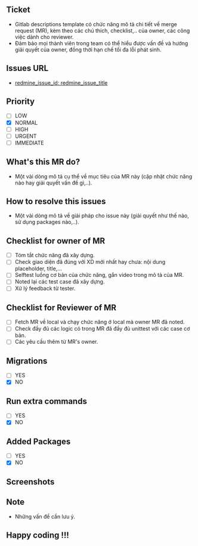 ## Ticket
* Gitlab descriptions template có chức năng mô tả chi tiết về merge request (MR), kèm theo các chú thích, checklist,.. của owner, các công việc dành cho reviewer.
* Đảm bảo mọi thành viên trong team có thể hiểu được vấn đề và hướng giải quyết của owner, đồng thời hạn chế tối đa lỗi phát sinh.

## Issues URL
- [redmine_issue_id: redmine_issue_title](issue_url)
  
## Priority
- [ ] LOW
- [x] NORMAL
- [ ] HIGH
- [ ] URGENT
- [ ] IMMEDIATE

## What's this MR do?
* Một vài dòng mô tả cụ thể về mục tiêu của MR này (cập nhật chức năng nào hay giải quyết vấn đề gì,..).

## How to resolve this issues
* Một vài dòng mô tả về giải pháp cho issue này (giải quyết như thế nào, sử dụng packages nào,..).

## Checklist for owner of MR
- [ ] Tóm tắt chức năng đã xây dựng.
- [ ] Check giao diện đã đúng với XD mới nhất hay chưa: nội dung placeholder, title,...
- [ ] Selftest luồng cơ bản của chức năng, gắn video trong mô tả của MR.
- [ ] Noted lại các test case đã xây dựng.
- [ ] Xử lý feedback từ tester.

## Checklist for Reviewer of MR

- [ ] Fetch MR về local và chạy chức năng ở local mà owner MR đã noted.
- [ ] Check đầy đủ các logic có trong MR đã đầy đủ unittest với các case cơ bản.
- [ ] Các yêu cầu thêm từ MR's owner.

## Migrations
- [ ] YES
- [x] NO

## Run extra commands
- [ ] YES
- [x] NO

## Added Packages
- [ ] YES
- [x] NO

## Screenshots

## Note
* Những vấn đề cần lưu ý.


## Happy coding !!!
